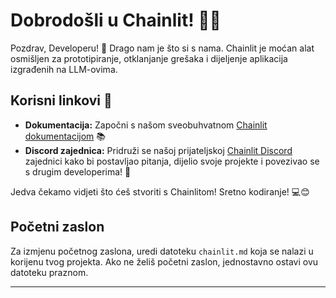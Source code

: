 <!--
CO_OP_TRANSLATOR_METADATA:
{
  "original_hash": "c49526c7abc56b0b5f1e835c1739f18e",
  "translation_date": "2025-09-25T03:08:05+00:00",
  "source_file": "Module08/samples/04/chainlit.md",
  "language_code": "hr"
}
-->
# Dobrodošli u Chainlit! 🚀🤖

Pozdrav, Developeru! 👋 Drago nam je što si s nama. Chainlit je moćan alat osmišljen za prototipiranje, otklanjanje grešaka i dijeljenje aplikacija izgrađenih na LLM-ovima.

## Korisni linkovi 🔗

- **Dokumentacija:** Započni s našom sveobuhvatnom [Chainlit dokumentacijom](https://docs.chainlit.io) 📚
- **Discord zajednica:** Pridruži se našoj prijateljskoj [Chainlit Discord](https://discord.gg/k73SQ3FyUh) zajednici kako bi postavljao pitanja, dijelio svoje projekte i povezivao se s drugim developerima! 💬

Jedva čekamo vidjeti što ćeš stvoriti s Chainlitom! Sretno kodiranje! 💻😊

## Početni zaslon

Za izmjenu početnog zaslona, uredi datoteku `chainlit.md` koja se nalazi u korijenu tvog projekta. Ako ne želiš početni zaslon, jednostavno ostavi ovu datoteku praznom.

---

